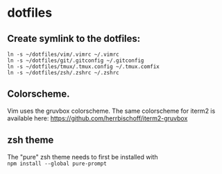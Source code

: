 # dotfiles

## Create symlink to the dotfiles:
`ln -s ~/dotfiles/vim/.vimrc ~/.vimrc`<br/>
`ln -s ~/dotfiles/git/.gitconfig ~/.gitconfig`<br/>
`ln -s ~/dotfiles/tmux/.tmux.config ~/.tmux.comfix`<br/>
`ln -s ~/dotfiles/zsh/.zshrc ~/.zshrc`<br/>

## Colorscheme.
Vim uses the gruvbox colorscheme. The same colorscheme for iterm2 is available here: https://github.com/herrbischoff/iterm2-gruvbox

## zsh theme
The "pure" zsh theme needs to first be installed with<br/>
`npm install --global pure-prompt`
